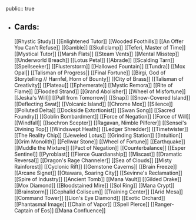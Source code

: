 public:: true
- ## Cards:
	[[Rhystic Study]]
	[[Enlightened Tutor]]
	[[Wooded Foothills]]
	[[An Offer You Can't Refuse]]
	[[Gamble]]
	[[Skullclamp]]
	[[Teferi, Master of Time]]
	[[Mystical Tutor]]
	[[Marsh Flats]]
	[[Steam Vents]]
	[[Mental Misstep]]
	[[Underworld Breach]]
	[[Lotus Petal]]
	[[Abrade]]
	[[Scalding Tarn]]
	[[Spellseeker]]
	[[Flusterstorm]]
	[[Hallowed Fountain]]
	[[Tundra]]
	[[Mox Opal]]
	[[Talisman of Progress]]
	[[Final Fortune]]
	[[Birgi, God of Storytelling // Harnfel, Horn of Bounty]]
	[[City of Brass]]
	[[Talisman of Creativity]]
	[[Plateau]]
	[[Ephemerate]]
	[[Mystic Remora]]
	[[Rite of Flame]]
	[[Flooded Strand]]
	[[Grand Abolisher]]
	[[Wheel of Misfortune]]
	[[Jeska's Will]]
	[[Pull from Tomorrow]]
	[[Snap]]
	[[Snow-Covered Island]]
	[[Deflecting Swat]]
	[[Volcanic Island]]
	[[Chrome Mox]]
	[[Silence]]
	[[Polluted Delta]]
	[[Dockside Extortionist]]
	[[Swan Song]]
	[[Sacred Foundry]]
	[[Goblin Bombardment]]
	[[Force of Negation]]
	[[Force of Will]]
	[[Windfall]]
	[[Isochron Scepter]]
	[[Ragavan, Nimble Pilferer]]
	[[Sensei's Divining Top]]
	[[Windswept Heath]]
	[[Ledger Shredder]]
	[[Timetwister]]
	[[The Reality Chip]]
	[[Jeweled Lotus]]
	[[Grinding Station]]
	[[Intuition]]
	[[Grim Monolith]]
	[[Fellwar Stone]]
	[[Wheel of Fortune]]
	[[Earthquake]]
	[[Muddle the Mixture]]
	[[Pact of Negation]]
	[[Counterbalance]]
	[[Esper Sentinel]]
	[[Pyroblast]]
	[[Fierce Guardianship]]
	[[Miscast]]
	[[Dramatic Reversal]]
	[[Dragon's Rage Channeler]]
	[[Sea of Clouds]]
	[[Misty Rainforest]]
	[[Cyclonic Rift]]
	[[Gemstone Caverns]]
	[[Brain Freeze]]
	[[Arcane Signet]]
	[[Otawara, Soaring City]]
	[[Sevinne's Reclamation]]
	[[Spire of Industry]]
	[[Ancient Tomb]]
	[[Mana Vault]]
	[[Gilded Drake]]
	[[Mox Diamond]]
	[[Bloodstained Mire]]
	[[Sol Ring]]
	[[Mana Crypt]]
	[[Brainstorm]]
	[[Cephalid Coliseum]]
	[[Training Center]]
	[[Arid Mesa]]
	[[Command Tower]]
	[[Lion's Eye Diamond]]
	[[Exotic Orchard]]
	[[Phantasmal Image]]
	[[Chain of Vapor]]
	[[Spell Pierce]]
	[[Ranger-Captain of Eos]]
	[[Mana Confluence]]
